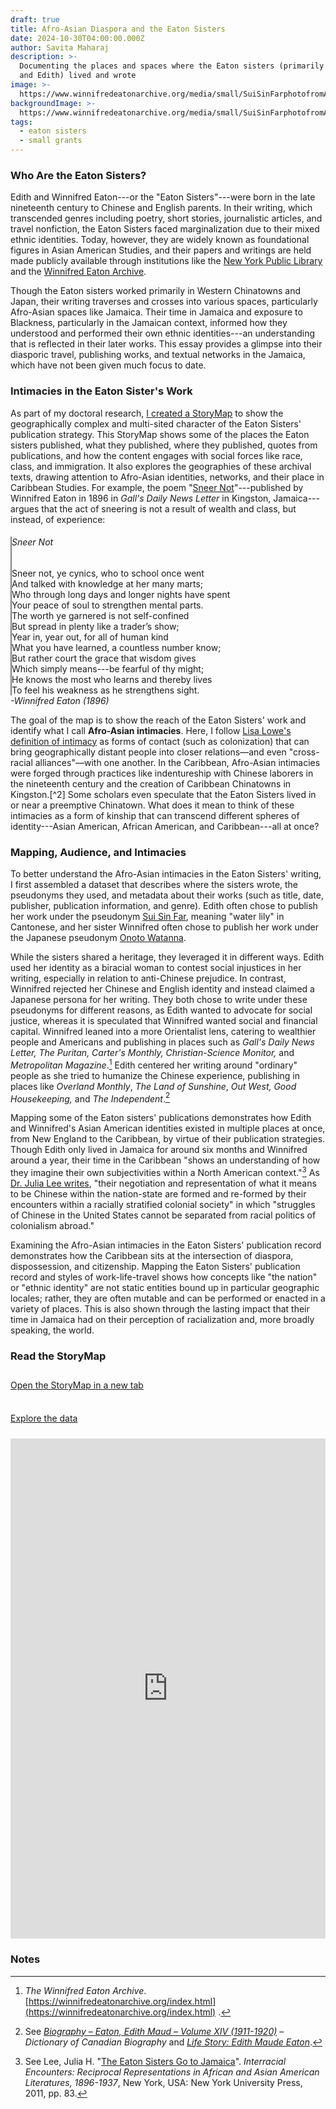 ```yaml
---
draft: true
title: Afro-Asian Diaspora and the Eaton Sisters
date: 2024-10-30T04:00:00.000Z
author: Savita Maharaj
description: >-
  Documenting the places and spaces where the Eaton sisters (primarily Winnifred
  and Edith) lived and wrote
image: >-
  https://www.winnifredeatonarchive.org/media/small/SuiSinFarphotofromAutryCenter.jpg
backgroundImage: >-
  https://www.winnifredeatonarchive.org/media/small/SuiSinFarphotofromAutryCenter.jpg
tags:
  - eaton sisters
  - small grants
---
```


### Who Are the Eaton Sisters?

Edith and Winnifred Eaton---or the "Eaton Sisters"---were born in the late nineteenth century to Chinese and English parents. In their writing, which transcended genres including poetry, short stories, journalistic articles, and travel nonfiction, the Eaton Sisters faced marginalization due to their mixed ethnic identities. Today, however, they are widely known as foundational figures in Asian American Studies, and their papers and writings are held made publicly available through institutions like the [New York Public Library](https://digitalcollections.nypl.org/items/b75b4c40-d1ec-0134-a1a2-00505686d14e) and the [Winnifred Eaton Archive](https://www.winnifredeatonarchive.org/about.html).

Though the Eaton sisters worked primarily in Western Chinatowns and Japan, their writing traverses and crosses into various spaces, particularly Afro-Asian spaces like Jamaica. Their time in Jamaica and exposure to Blackness, particularly in the Jamaican context, informed how they understood and performed their own ethnic identities---an understanding that is reflected in their later works. This essay provides a glimpse into their diasporic travel, publishing works, and textual networks in the Jamaica, which have not been given much focus to date.

### Intimacies in the Eaton Sister's Work

As part of my doctoral research, [I created a StoryMap](https://arcg.is/11GW5S2) to show the geographically complex and multi-sited character of the Eaton Sisters' publication strategy. This StoryMap shows some of the places the Eaton sisters published, what they published, where they published, quotes from publications, and how the content engages with social forces like race, class, and immigration. It also explores the geographies of these archival texts, drawing attention to Afro-Asian identities, networks, and their place in Caribbean Studies. For example, the poem "[Sneer Not](https://winnifredeatonarchive.org/SneerNot1.html)"---published by Winnifred Eaton in 1896 in *Gall's Daily News Letter* in Kingston, Jamaica---argues that the act of sneering is not a result of wealth and class, but instead, of experience:

<div class="container">
  <div class="row">
    <div class="col" style="border-left:2px solid gray">
      <h6>Sneer Not</h6>
      Sneer not, ye cynics, who to school once went<br>
      And talked with knowledge at her many marts;<br>
      Who through long days and longer nights have spent<br>
      Your peace of soul to strengthen mental parts.<br>
      The worth ye garnered is not self-confined<br>
      But spread in plenty like a trader’s show;<br>
      Year in, year out, for all of human kind<br>
      What you have learned, a countless number know;<br>
      But rather court the grace that wisdom gives<br>
      Which simply means---be fearful of thy might;<br>
      He knows the most who learns and thereby lives<br>
      To feel his weakness as he strengthens sight.<br>
    </div>
    <div class="col">
    </div>
  </div>
  <div class="row">
    <div class="col text-center m-4">
      <i>-Winnifred Eaton (1896)</i>
    </div>
    <div class="col">
    </div>
  </div>
</div>


The goal of the map is to show the reach of the Eaton Sisters' work and identify what I call **Afro-Asian intimacies**. Here, I follow [Lisa Lowe's definition of intimacy](https://www.dukeupress.edu/the-intimacies-of-four-continents) as forms of contact (such as colonization) that can bring geographically distant people into closer relations—and even "cross-racial alliances"—with one another. In the Caribbean, Afro-Asian intimacies were forged through practices like indentureship with Chinese laborers in the nineteenth century and the creation of Caribbean Chinatowns in Kingston.[^2] Some scholars even speculate that the Eaton Sisters lived in or near a preemptive Chinatown. What does it mean to think of these intimacies as a form of kinship that can transcend different spheres of identity---Asian American, African American, and Caribbean---all at once?

### Mapping, Audience, and Intimacies
   
To better understand the Afro-Asian intimacies in the Eaton Sisters' writing, I first assembled a dataset that describes where the sisters wrote, the pseudonyms they used, and metadata about their works (such as title, date, publisher, publication information, and genre). Edith often chose to publish her work under the pseudonym [Sui Sin Far](https://en.wikipedia.org/wiki/Sui_Sin_Far), meaning "water lily" in Cantonese, and her sister  Winnifred often chose to publish her work under the Japanese pseudonym [Onoto Watanna](https://en.wikipedia.org/wiki/Winnifred_Eaton_(writer)).

While the sisters shared a heritage, they leveraged it in different ways. Edith used her identity as a biracial woman to contest social injustices in her writing, especially in relation to anti-Chinese prejudice. In contrast, Winnifred rejected her Chinese and English identity and instead claimed a Japanese persona for her writing. They both chose to write under these pseudonyms for different reasons, as Edith wanted to advocate for social justice, whereas it is speculated that Winnifred wanted social and financial capital. Winnifred leaned into a more Orientalist lens, catering to wealthier people and Americans and publishing in places such as *Gall's Daily News Letter, The Puritan, Carter's Monthly, Christian-Science Monitor,* and *Metropolitan Magazine*.[^3] Edith centered her writing around "ordinary" people as she tried to humanize the Chinese experience, publishing in places like *Overland Monthly*, *The Land of Sunshine*, *Out West, Good Housekeeping,* and *The Independent*.[^4]

Mapping some of the Eaton sisters' publications demonstrates how Edith and Winnifred's Asian American identities existed in multiple places at once, from New England to the Caribbean, by virtue of their publication strategies. Though Edith only lived in Jamaica for around six months and Winnifred around a year, their time in the Caribbean "shows an understanding of how they imagine their own subjectivities within a North American context."[^5] As [Dr. Julia Lee writes](https://doi.org/10.18574/nyu/9780814752555.003.0004), "their negotiation and representation of what it means to be Chinese within the nation-state are formed and re-formed by their encounters within a racially stratified colonial society" in which "struggles of Chinese in the United States cannot be separated from racial politics of colonialism abroad."

Examining the Afro-Asian intimacies in the Eaton Sisters' publication record demonstrates how the Caribbean sits at the intersection of diaspora, dispossession, and citizenship. Mapping the Eaton Sisters' publication record and styles of work-life-travel shows how concepts like "the nation" or "ethnic identity" are not static entities bound up in particular geographic locales; rather, they are often mutable and can be performed or enacted in a variety of places. This is also shown through the lasting impact that their time in Jamaica had on their perception of racialization and, more broadly speaking, the world.

### Read the StoryMap

<div class="container">
  <div class="row">
    <div class="col d-flex justify-content-center" style="padding:12px 0px 24px 0px";>
      <a class="btn btn-outline-primary" target="blank" style="margin:auto;width=:40%" href="https://arcg.is/11GW5S2">Open the StoryMap in a new tab</a>
    </div>
    <div class="col  d-flex justify-content-center" style="padding:12px 0px 24px 0px";>
      <a class="btn btn-outline-primary" target="blank" style="margin:auto;width=:40%" href="https://docs.google.com/spreadsheets/d/1gXusEl3bc6Y__gtBdnefrb862T3gg2WxN0k8Xn35LA4/edit?gid=0#gid=0">Explore the data</a>
    </div>
  </div>
  <div class="row">
    <iframe src="https://storymaps.arcgis.com/stories/7176a34cff7545aea622c9b5aaa1d3bc" width="100%" height="800px" frameborder="0" allowfullscreen allow="geolocation"></iframe>
  </div>
</div>

### Notes

[^3]: *The Winnifred Eaton Archive*. [https://winnifredeatonarchive.org/index.html](https://winnifredeatonarchive.org/index.html) . 

[^4]: See *[Biography – Eaton, Edith Maud – Volume XIV (1911-1920)](http://www.biographi.ca/en/bio/eaton_edith_maud_14E.html) – Dictionary of Canadian Biography* and *[Life Story: Edith Maude Eaton](https://wams.nyhistory.org/modernizing-america/xenophobia-and-racism/edith-maude-eaton/)*.

[^5]: See Lee, Julia H. "[The Eaton Sisters Go to Jamaica](https://doi.org/10.18574/nyu/9780814752555.003.0004)". *Interracial Encounters: Reciprocal Representations in African and Asian American Literatures, 1896-1937*, New York, USA: New York University Press, 2011, pp. 83.